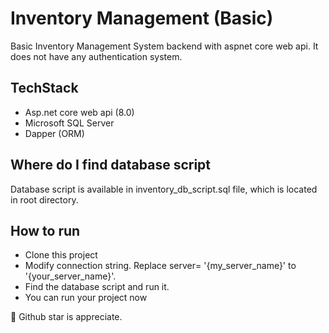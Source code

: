 # Inventory Management (Basic)

Basic Inventory Management System backend with aspnet core web api. It does not have any authentication system.

## TechStack

- Asp.net core web api (8.0)
- Microsoft SQL Server
- Dapper (ORM)

## Where do I find database script

Database script is available in inventory_db_script.sql file, which is located in root directory.

## How to run

- Clone this project
- Modify connection string. Replace server= '{my_server_name}' to '{your_server_name}'.
- Find the database script and run it.
- You can run your project now

🙂 Github star is appreciate.
